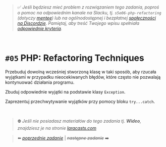 > :white_check_mark: *Jeśli będziesz mieć problem z rozwiązaniem tego zadania, poproś o pomoc na odpowiednim kanale na Slacku, tj. `s5e06-php-refactoring` (dotyczy [mentee](https://devmentor.pl/mentoring-javascript/)) lub na ogólnodostępnej i bezpłatnej [społeczności na Discordzie](https://devmentor.pl/discord). Pamiętaj, aby treść Twojego wpisu spełniała [odpowiednie kryteria](https://devmentor.pl/jak-prosic-o-pomoc/).*

&nbsp;

# `#05` PHP: Refactoring Techniques

Przebuduj dowolną wcześniej stworzoną klasę w taki sposób, aby rzucała wyjątkami w przypadku nieocekiwanych błędów, które często nie pozwalają kontynuować działania programu.

Zbuduj odpowiednie wyjątki na podstawie klasy `Exception`.

Zaprezentuj przechwytywanie wyjątków przy pomocy bloku `try...catch`.


&nbsp;
> :no_entry: *Jeśli nie posiadasz materiałów do tego zadania tj. **Wideo**, znajdziesz je na stronie [laracasts.com](https://laracasts.com/referral/bogolubow)*

> :arrow_left: [*poprzednie zadanie*](./../04) | ~~*następne zadanie*~~ :arrow_right:
